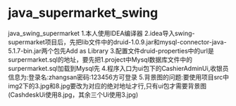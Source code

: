 # java_supermarket_swing
java_swing_supermarket
1.本人使用IDEA编译器
2.idea导入swing-supermarket项目后，先把lib文件中的druid-1.0.9.jar和mysql-connector-java-5.1.7-bin.jar两个包先Add as Library
3.配置文件druid-properties中的url是surpermarket.sql的地址，要先把1.project中Mysql数据库文件中的surpermarket.sql加载到Mysql先
4.程序入口为ui包下的CashierAdminUi,收银员信息为:登录名:zhangsan密码:123456方可登录
5.背景图的问题:要使用项目src中img2下的3.jpg和8.jpg要改为对应的绝对地址才行,只有ui包才需要背景图(CashdeskUi使用8.jpg，其余三个Ui使用3.jpg)

